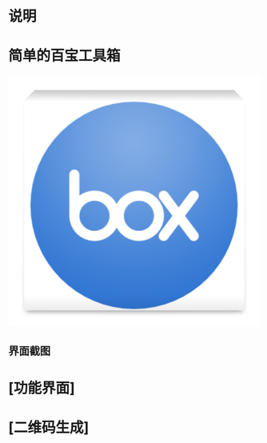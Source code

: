 # 说明
# 简单的百宝工具箱
![](https://github.com/kalicatmix/usefulbox/blob/master/ic_launcher-web.png)
## 界面截图
# [功能界面] 
[](https://github.com/kalicatmix/usefulbox/blob/master/screenshot1.jpg)
# [二维码生成] 
[](https://github.com/kalicatmix/usefulbox/blob/master/screenshot.jpg)
